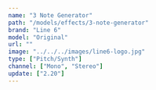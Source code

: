 ```yaml
---
name: "3 Note Generator"
path: "/models/effects/3-note-generator"
brand: "Line 6"
model: "Original"
url: ""
image: "../../../images/line6-logo.jpg"
type: ["Pitch/Synth"]
channel: ["Mono", "Stereo"]
update: ["2.20"]
---
```

